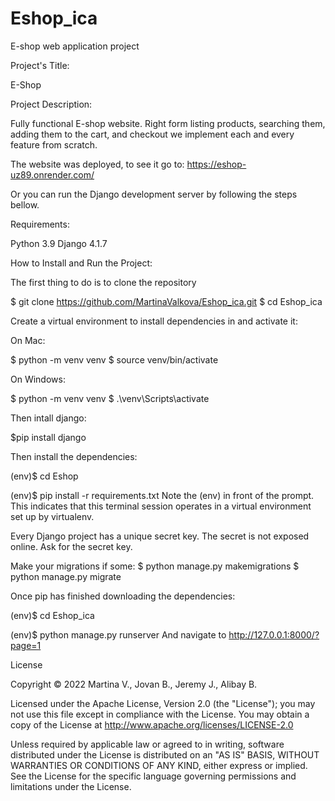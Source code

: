 # Eshop_ica
E-shop web application project

Project's Title:

E-Shop

Project Description:

Fully functional E-shop website. Right form listing products, searching them, adding them to the cart, and checkout we implement each and every feature from scratch.

The website was deployed, to see it go to: https://eshop-uz89.onrender.com/

Or you can run the Django development server by following the steps bellow.


Requirements:

Python 3.9 Django 4.1.7

How to Install and Run the Project:

The first thing to do is to clone the repository

$ git clone https://github.com/MartinaValkova/Eshop_ica.git $ cd Eshop_ica

Create a virtual environment to install dependencies in and activate it:

On Mac:

$ python -m venv venv $ source venv/bin/activate 


On Windows:

$ python -m venv venv $ .\venv\Scripts\activate  


Then intall django:

$pip install django


Then install the dependencies:

(env)$ cd Eshop

(env)$ pip install -r requirements.txt Note the (env) in front of the prompt. This indicates that this terminal session operates in a virtual environment set up by virtualenv.

Every Django project has a unique secret key. The secret is not exposed online. Ask for the secret key.

Make your migrations if some: $ python manage.py makemigrations $ python manage.py migrate


Once pip has finished downloading the dependencies:

(env)$ cd Eshop_ica

(env)$ python manage.py runserver And navigate to http://127.0.0.1:8000/?page=1

License

Copyright © 2022 Martina V., Jovan B., Jeremy J., Alibay B.

Licensed under the Apache License, Version 2.0 (the "License"); you may not use this file except in compliance with the License. You may obtain a copy of the License at http://www.apache.org/licenses/LICENSE-2.0

Unless required by applicable law or agreed to in writing, software distributed under the License is distributed on an "AS IS" BASIS, WITHOUT WARRANTIES OR CONDITIONS OF ANY KIND, either express or implied. See the License for the specific language governing permissions and limitations under the License.
